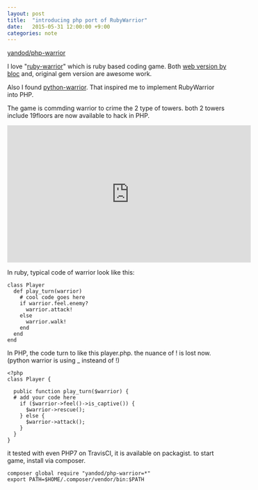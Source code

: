```yaml
---
layout: post
title:  "introducing php port of RubyWarrior"
date:   2015-05-31 12:00:00 +9:00
categories: note
---
```


[yandod/php-warrior](https://github.com/yandod/php-warrior)

I love "[ruby-warrior](https://github.com/ryanb/ruby-warrior/)" which is ruby based coding game.
Both [web version by bloc](https://www.bloc.io/ruby-warrior/#/) and, original gem version are awesome work.

Also I found [python-warrior](https://github.com/arbylee/python-warrior).
That inspired me to implement RubyWarrior into PHP.


The game is commding warrior to crime the 2 type of towers.
both 2 towers include 19floors are now available to hack in PHP.

<iframe width="560" height="315" src="https://www.youtube.com/embed/Pt_qerDO28c" frameborder="0" allowfullscreen></iframe>

In ruby, typical code of warrior look like this:

    class Player
      def play_turn(warrior)
        # cool code goes here
        if warrior.feel.enemy?
          warrior.attack!
        else
          warrior.walk!
        end
      end
    end

In PHP, the code turn to like this player.php.
the nuance of ! is lost now. (python warrior is using _ insteand of !)

    <?php
    class Player {

      public function play_turn($warrior) {
      # add your code here
        if ($warrior->feel()->is_captive()) {
          $warrior->rescue();
        } else {
          $warrior->attack();
        }
      }
    }

it tested with even PHP7 on TravisCI, it is available on packagist.
to start game, install via composer.

    composer global require "yandod/php-warrior=*"
    export PATH=$HOME/.composer/vendor/bin:$PATH
